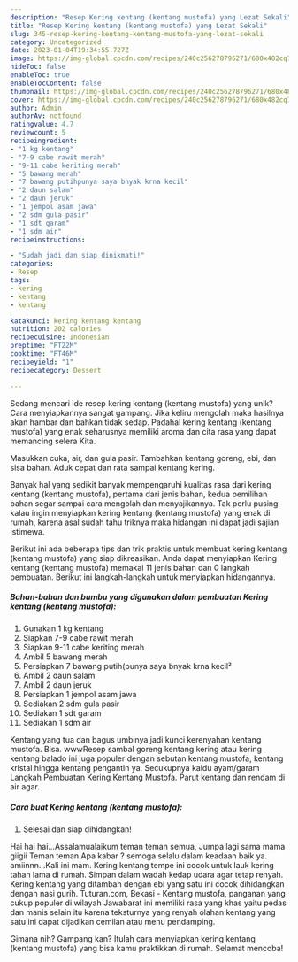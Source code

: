 ```yaml
---
description: "Resep Kering kentang (kentang mustofa) yang Lezat Sekali"
title: "Resep Kering kentang (kentang mustofa) yang Lezat Sekali"
slug: 345-resep-kering-kentang-kentang-mustofa-yang-lezat-sekali
category: Uncategorized
date: 2023-01-04T19:34:55.727Z
image: https://img-global.cpcdn.com/recipes/240c256278796271/680x482cq70/kering-kentang-kentang-mustofa-foto-resep-utama.jpg
hideToc: false
enableToc: true
enableTocContent: false
thumbnail: https://img-global.cpcdn.com/recipes/240c256278796271/680x482cq70/kering-kentang-kentang-mustofa-foto-resep-utama.jpg
cover: https://img-global.cpcdn.com/recipes/240c256278796271/680x482cq70/kering-kentang-kentang-mustofa-foto-resep-utama.jpg
author: Admin
authorAv: notfound
ratingvalue: 4.7
reviewcount: 5
recipeingredient:
- "1 kg kentang"
- "7-9 cabe rawit merah"
- "9-11 cabe keriting merah"
- "5 bawang merah"
- "7 bawang putihpunya saya bnyak krna kecil"
- "2 daun salam"
- "2 daun jeruk"
- "1 jempol asam jawa"
- "2 sdm gula pasir"
- "1 sdt garam"
- "1 sdm air"
recipeinstructions:

- "Sudah jadi dan siap dinikmati!"
categories:
- Resep
tags:
- kering
- kentang
- kentang

katakunci: kering kentang kentang 
nutrition: 202 calories
recipecuisine: Indonesian
preptime: "PT22M"
cooktime: "PT46M"
recipeyield: "1"
recipecategory: Dessert

---
```





Sedang mencari ide resep kering kentang (kentang mustofa) yang unik? Cara menyiapkannya sangat gampang. Jika keliru mengolah maka hasilnya akan hambar dan bahkan tidak sedap. Padahal kering kentang (kentang mustofa) yang enak seharusnya memiliki aroma dan cita rasa yang dapat memancing selera Kita.





Masukkan cuka, air, dan gula pasir. Tambahkan kentang goreng, ebi, dan sisa bahan. Aduk cepat dan rata sampai kentang kering.

Banyak hal yang sedikit banyak mempengaruhi kualitas rasa dari kering kentang (kentang mustofa), pertama dari jenis bahan, kedua pemilihan bahan segar sampai cara mengolah dan menyajikannya. Tak perlu pusing kalau ingin menyiapkan kering kentang (kentang mustofa) yang enak di rumah, karena asal sudah tahu triknya maka hidangan ini dapat jadi sajian istimewa.






Berikut ini ada beberapa tips dan trik praktis untuk membuat kering kentang (kentang mustofa) yang siap dikreasikan. Anda dapat menyiapkan Kering kentang (kentang mustofa) memakai 11 jenis bahan dan 0 langkah pembuatan. Berikut ini langkah-langkah untuk menyiapkan hidangannya.

<!--inarticleads1-->

##### Bahan-bahan dan bumbu yang digunakan dalam pembuatan Kering kentang (kentang mustofa):

1. Gunakan 1 kg kentang
1. Siapkan 7-9 cabe rawit merah
1. Siapkan 9-11 cabe keriting merah
1. Ambil 5 bawang merah
1. Persiapkan 7 bawang putih(punya saya bnyak krna kecil²
1. Ambil 2 daun salam
1. Ambil 2 daun jeruk
1. Persiapkan 1 jempol asam jawa
1. Sediakan 2 sdm gula pasir
1. Sediakan 1 sdt garam
1. Sediakan 1 sdm air


Kentang yang tua dan bagus umbinya jadi kunci kerenyahan kentang mustofa. Bisa. wwwResep sambal goreng kentang kering atau kering kentang balado ini juga populer dengan sebutan kentang mustofa, kentang kristal hingga kentang pengantin ya. Secukupnya kaldu ayam/garam Langkah Pembuatan Kering Kentang Mustofa. Parut kentang dan rendam di air agar. 

<!--inarticleads2-->

##### Cara buat Kering kentang (kentang mustofa):


1. Selesai dan siap dihidangkan!

Hai hai hai…Assalamualaikum teman teman semua, Jumpa lagi sama mama giigii Teman teman Apa kabar ? semoga selalu dalam keadaan baik ya. amiinnn…Kali ini mam. Kering kentang tempe ini cocok untuk lauk kering tahan lama di rumah. Simpan dalam wadah kedap udara agar tetap renyah. Kering kentang yang ditambah dengan ebi yang satu ini cocok dihidangkan dengan nasi gurih. Tuturan.com, Bekasi - Kentang mustofa, panganan yang cukup populer di wilayah Jawabarat ini memiliki rasa yang khas yaitu pedas dan manis selain itu karena teksturnya yang renyah olahan kentang yang satu ini dapat dijadikan cemilan atau menu pendamping. 

Gimana nih? Gampang kan? Itulah cara menyiapkan kering kentang (kentang mustofa) yang bisa kamu praktikkan di rumah. Selamat mencoba!
